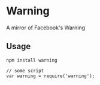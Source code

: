 # Warning

A mirror of Facebook's Warning

## Usage
```
npm install warning
```

```
// some script
var warning = require('warning');
```
